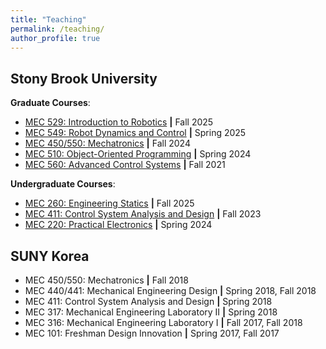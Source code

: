 ```yaml
---
title: "Teaching"
permalink: /teaching/
author_profile: true
---
```


## Stony Brook University
**Graduate Courses**:
* [MEC 529: Introduction to Robotics](/teaching/MEC529) **\|** Fall 2025
* [MEC 549: Robot Dynamics and Control](/teaching/MEC549) **\|** Spring 2025
* [MEC 450/550: Mechatronics](/teaching/MEC450_550) **\|** Fall 2024
* [MEC 510: Object-Oriented Programming](/teaching/MEC510) **\|** Spring 2024
* [MEC 560: Advanced Control Systems](https://aminfakhari.github.io/_pages/teaching/MEC560/MEC560_Syllabus_Fall2021.pdf) **\|** Fall 2021

**Undergraduate Courses**:
* [MEC 260: Engineering Statics](/teaching/MEC260) **\|** Fall 2025
* [MEC 411: Control System Analysis and Design](/teaching/MEC411) **\|** Fall 2023
* [MEC 220: Practical Electronics](/teaching/MEC220) **\|** Spring 2024

<!---
* MEC 440/441: Mechanical Engineering Design (Advisor) **\|** Spring 2022
-->

## SUNY Korea
* MEC 450/550: Mechatronics **\|** Fall 2018
* MEC 440/441: Mechanical Engineering Design **\|** Spring 2018, Fall 2018
* MEC 411: Control System Analysis and Design **\|** Spring 2018
* MEC 317: Mechanical Engineering Laboratory II **\|** Spring 2018
* MEC 316: Mechanical Engineering Laboratory I **\|** Fall 2017, Fall 2018
* MEC 101: Freshman Design Innovation **\|** Spring 2017, Fall 2017

<!---
## Other Teaching Experiences
* Advanced Vibrations **\|** Jami Institute of Technology, Iran **\|** Fall 2016
* Dynamics **\|** Azad University of Najafabad, Iran **\|** Fall 2014, Fall 2016

&nbsp; • &nbsp; Advanced Vibrations **\|** Jami Institute of Technology, Iran **\|** Fall 2016 \
&nbsp; • &nbsp; Dynamics **\|** Azad University of Najafabad, Iran **\|** Fall 2014, Fall 2016
-->

